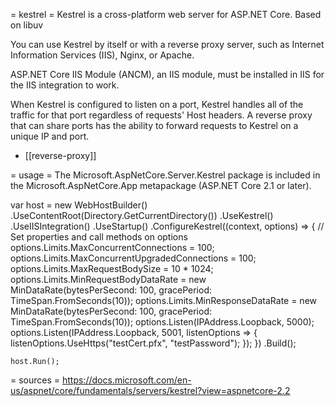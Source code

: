 = kestrel =
Kestrel is a cross-platform web server for ASP.NET Core.
Based on libuv

You can use Kestrel by itself or with a reverse proxy server, such as Internet Information Services (IIS), Nginx, or Apache.

ASP.NET Core IIS Module (ANCM), an IIS module, must be installed in IIS for the IIS integration to work.

When Kestrel is configured to listen on a port, Kestrel handles all of the traffic for that port regardless of requests' Host headers. A reverse proxy that can share ports has the ability to forward requests to Kestrel on a unique IP and port.

* [[reverse-proxy]]

= usage =
The Microsoft.AspNetCore.Server.Kestrel package is included in the Microsoft.AspNetCore.App metapackage (ASP.NET Core 2.1 or later).

var host = new WebHostBuilder()
        .UseContentRoot(Directory.GetCurrentDirectory())
        .UseKestrel()
        .UseIISIntegration()
        .UseStartup<Startup>()
        .ConfigureKestrel((context, options) =>
        {
            // Set properties and call methods on options
            options.Limits.MaxConcurrentConnections = 100;
            options.Limits.MaxConcurrentUpgradedConnections = 100;
            options.Limits.MaxRequestBodySize = 10 * 1024;
            options.Limits.MinRequestBodyDataRate = new MinDataRate(bytesPerSecond: 100, gracePeriod: TimeSpan.FromSeconds(10));
            options.Limits.MinResponseDataRate = new MinDataRate(bytesPerSecond: 100, gracePeriod: TimeSpan.FromSeconds(10));
            options.Listen(IPAddress.Loopback, 5000);
            options.Listen(IPAddress.Loopback, 5001, listenOptions =>
            {
              listenOptions.UseHttps("testCert.pfx", "testPassword");
            });
        })
        .Build();

    host.Run();

= sources =
https://docs.microsoft.com/en-us/aspnet/core/fundamentals/servers/kestrel?view=aspnetcore-2.2
